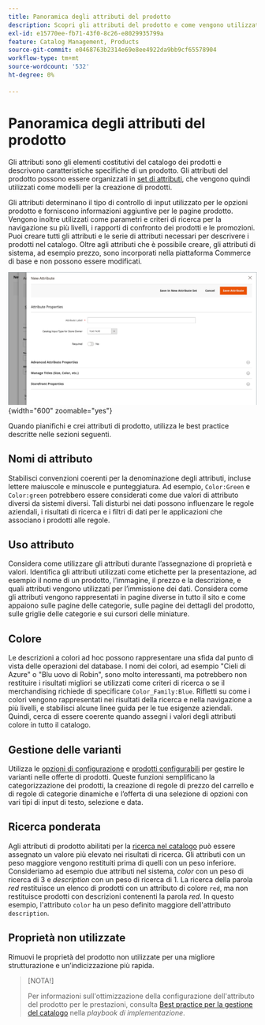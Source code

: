 ```yaml
---
title: Panoramica degli attributi del prodotto
description: Scopri gli attributi del prodotto e come vengono utilizzati per descrivere le caratteristiche specifiche di un prodotto.
exl-id: e15770ee-fb71-43f0-8c26-e8029935799a
feature: Catalog Management, Products
source-git-commit: e0468763b2314e69e8ee4922da9bb9cf65578904
workflow-type: tm+mt
source-wordcount: '532'
ht-degree: 0%

---
```


# Panoramica degli attributi del prodotto

Gli attributi sono gli elementi costitutivi del catalogo dei prodotti e descrivono caratteristiche specifiche di un prodotto. Gli attributi del prodotto possono essere organizzati in [set di attributi](attribute-sets.md), che vengono quindi utilizzati come modelli per la creazione di prodotti.

Gli attributi determinano il tipo di controllo di input utilizzato per le opzioni prodotto e forniscono informazioni aggiuntive per le pagine prodotto. Vengono inoltre utilizzati come parametri e criteri di ricerca per la navigazione su più livelli, i rapporti di confronto dei prodotti e le promozioni. Puoi creare tutti gli attributi e le serie di attributi necessari per descrivere i prodotti nel catalogo. Oltre agli attributi che è possibile creare, gli attributi di sistema, ad esempio prezzo, sono incorporati nella piattaforma Commerce di base e non possono essere modificati.

![Creazione di un nuovo attributo durante la modifica di un prodotto](./assets/product-attribute-add-new.png){width="600" zoomable="yes"}

Quando pianifichi e crei attributi di prodotto, utilizza le best practice descritte nelle sezioni seguenti.

## Nomi di attributo

Stabilisci convenzioni coerenti per la denominazione degli attributi, incluse lettere maiuscole e minuscole e punteggiatura. Ad esempio, `Color:Green` e `Color:green` potrebbero essere considerati come due valori di attributo diversi da sistemi diversi. Tali disturbi nei dati possono influenzare le regole aziendali, i risultati di ricerca e i filtri di dati per le applicazioni che associano i prodotti alle regole.

## Uso attributo

Considera come utilizzare gli attributi durante l’assegnazione di proprietà e valori. Identifica gli attributi utilizzati come etichette per la presentazione, ad esempio il nome di un prodotto, l’immagine, il prezzo e la descrizione, e quali attributi vengono utilizzati per l’immissione dei dati. Considera come gli attributi vengono rappresentati in pagine diverse in tutto il sito e come appaiono sulle pagine delle categorie, sulle pagine dei dettagli del prodotto, sulle griglie delle categorie e sui cursori delle miniature.

## Colore

Le descrizioni a colori ad hoc possono rappresentare una sfida dal punto di vista delle operazioni del database. I nomi dei colori, ad esempio &quot;Cieli di Azure&quot; o &quot;Blu uovo di Robin&quot;, sono molto interessanti, ma potrebbero non restituire i risultati migliori se utilizzati come criteri di ricerca o se il merchandising richiede di specificare `Color_Family:Blue`. Rifletti su come i colori vengono rappresentati nei risultati della ricerca e nella navigazione a più livelli, e stabilisci alcune linee guida per le tue esigenze aziendali. Quindi, cerca di essere coerente quando assegni i valori degli attributi colore in tutto il catalogo.

## Gestione delle varianti

Utilizza le [opzioni di configurazione](product-configurations.md) e [prodotti configurabili](product-create-configurable.md) per gestire le varianti nelle offerte di prodotti. Queste funzioni semplificano la categorizzazione dei prodotti, la creazione di regole di prezzo del carrello e di regole di categorie dinamiche e l’offerta di una selezione di opzioni con vari tipi di input di testo, selezione e data.

## Ricerca ponderata

Agli attributi di prodotto abilitati per la [ricerca nel catalogo](search.md) può essere assegnato un valore più elevato nei risultati di ricerca. Gli attributi con un peso maggiore vengono restituiti prima di quelli con un peso inferiore. Consideriamo ad esempio due attributi nel sistema, _color_ con un peso di ricerca di 3 e _description_ con un peso di ricerca di 1. La ricerca della parola _red_ restituisce un elenco di prodotti con un attributo di colore `red`, ma non restituisce prodotti con descrizioni contenenti la parola _red_. In questo esempio, l&#39;attributo `color` ha un peso definito maggiore dell&#39;attributo `description`.

## Proprietà non utilizzate

Rimuovi le proprietà del prodotto non utilizzate per una migliore strutturazione e un’indicizzazione più rapida.


>[NOTA!]
>
>Per informazioni sull&#39;ottimizzazione della configurazione dell&#39;attributo del prodotto per le prestazioni, consulta [Best practice per la gestione del catalogo](https://experienceleague.adobe.com/it/docs/commerce-operations/implementation-playbook/best-practices/planning/catalog-management#product-attributes) nella _playbook di implementazione_.
